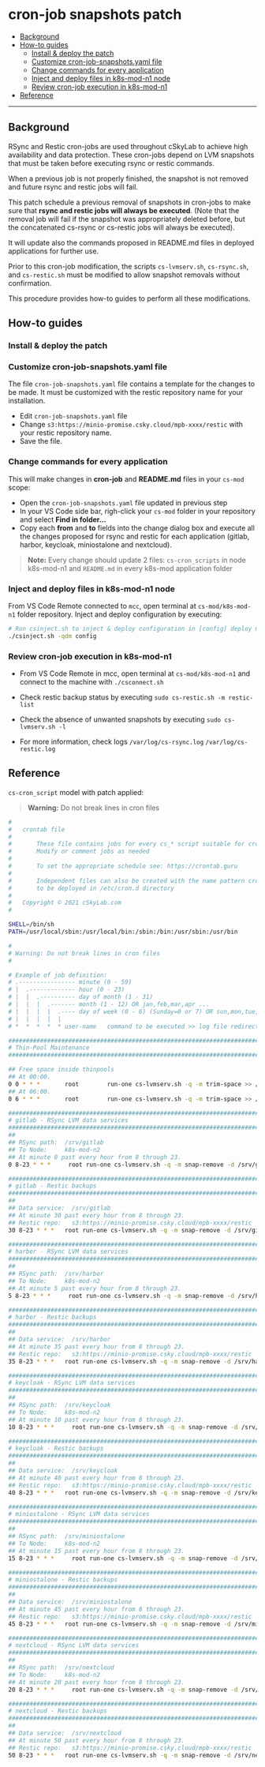 # cron-job snapshots patch <!-- omit in toc -->

- [Background](#background)
- [How-to guides](#how-to-guides)
  - [Install & deploy the patch](#install--deploy-the-patch)
  - [Customize cron-job-snapshots.yaml file](#customize-cron-job-snapshotsyaml-file)
  - [Change commands for every application](#change-commands-for-every-application)
  - [Inject and deploy files in k8s-mod-n1 node](#inject-and-deploy-files-in-k8s-mod-n1-node)
  - [Review cron-job execution in k8s-mod-n1](#review-cron-job-execution-in-k8s-mod-n1)
- [Reference](#reference)

---

## Background

RSync and Restic cron-jobs are used throughout cSkyLab to achieve high availability and data protection. These cron-jobs depend on LVM snapshots that must be taken before executing rsync or restic commands.

When a previous job is not properly finished, the snapshot is not removed and future rsync and restic jobs will fail.

This patch schedule a previous removal of snapshots in cron-jobs to make sure that **rsync and restic jobs will always be executed**. (Note that the removal job will fail if the snapshot was appropriately deleted before, but the concatenated cs-rsync or cs-restic jobs will always be executed).

It will update also the commands proposed in README.md files in deployed applications for further use.

Prior to this cron-job modification, the scripts `cs-lvmserv.sh`, `cs-rsync.sh`, and `cs-restic.sh` must be modified to allow snapshot removals without confirmation.

This procedure provides how-to guides to perform all these modifications.

## How-to guides

### Install & deploy the patch

### Customize cron-job-snapshots.yaml file

The file `cron-job-snapshots.yaml` file contains a template for the changes to be made. It must be customized with the restic repository name for your installation.

- Edit `cron-job-snapshots.yaml` file
- Change `s3:https://minio-promise.csky.cloud/mpb-xxxx/restic` with your restic repository name.
- Save the file.

### Change commands for every application

This will make changes in **cron-job** and **README.md** files in your `cs-mod` scope:

- Open the `cron-job-snapshots.yaml` file updated in previous step
- In your VS Code side bar, righ-click your `cs-mod` folder in your repository and select **Find in folder...**
- Copy each **from** and **to** fields into the change dialog box and execute all the changes proposed for rsync and restic for each application (gitlab, harbor, keycloak, miniostalone and nextcloud).

>**Note:** Every change should update 2 files: `cs-cron_scripts` in node k8s-mod-n1 and `README.md` in every k8s-mod application folder

### Inject and deploy files in k8s-mod-n1 node

From VS Code Remote connected to `mcc`, open  terminal at `cs-mod/k8s-mod-n1` folder repository. Inject and deploy configuration by executing:

```bash
# Run csinject.sh to inject & deploy configuration in [config] deploy mode (default)
./csinject.sh -qdm config
```

### Review cron-job execution in k8s-mod-n1

- From VS Code Remote in mcc, open terminal at `cs-mod/k8s-mod-n1` and connect to the machine with `./csconnect.sh`

- Check restic backup status by executing `sudo cs-restic.sh -m restic-list`
- Check the absence of unwanted snapshots by executing `sudo cs-lvmserv.sh -l`
- For more information, check logs `/var/log/cs-rsync.log` `/var/log/cs-restic.log`

## Reference

`cs-cron_script` model with patch applied:

>**Warning:** Do not break lines in cron files

```bash
#
#   crontab file
#   
#       These file contains jobs for every cs_* script suitable for crontab
#       Modify or comment jobs as needed
#
#       To set the appropriate schedule see: https://crontab.guru
#
#       Independent files can also be created with the name pattern cron-cs_*
#       to be deployed in /etc/cron.d directory
#               
#   Copyright © 2021 cSkyLab.com
#

SHELL=/bin/sh
PATH=/usr/local/sbin:/usr/local/bin:/sbin:/bin:/usr/sbin:/usr/bin

#
# Warning: Do not break lines in cron files
#

# Example of job definition:
# .---------------- minute (0 - 59)
# |  .------------- hour (0 - 23)
# |  |  .---------- day of month (1 - 31)
# |  |  |  .------- month (1 - 12) OR jan,feb,mar,apr ...
# |  |  |  |  .---- day of week (0 - 6) (Sunday=0 or 7) OR sun,mon,tue,wed,thu,fri,sat
# |  |  |  |  |
# *  *  *  *  * user-name   command to be executed >> log file redirection for stderr and stdout

################################################################################
# Thin-Pool Maintenance
################################################################################

## Free space inside thinpools
## At 00:00.
0 0 * * *       root        run-one cs-lvmserv.sh -q -m trim-space >> /var/log/cs-lvmserv.log 2>&1
## At 06:00.
0 6 * * *       root        run-one cs-lvmserv.sh -q -m trim-space >> /var/log/cs-lvmserv.log 2>&1

################################################################################
# gitlab - RSync LVM data services
################################################################################
##
## RSync path:  /srv/gitlab
## To Node:     k8s-mod-n2
## At minute 0 past every hour from 8 through 23.
0 8-23 * * *     root run-one cs-lvmserv.sh -q -m snap-remove -d /srv/gitlab  >> /var/log/cs-rsync.log 2>&1 ; run-one cs-rsync.sh -qm rsync-to -d /srv/gitlab  -t k8s-mod-n2.cskylab.net  >> /var/log/cs-rsync.log 2>&1

################################################################################
# gitlab - Restic backups
################################################################################
##
## Data service:  /srv/gitlab
## At minute 30 past every hour from 8 through 23.
## Restic repo:   s3:https://minio-promise.csky.cloud/mpb-xxxx/restic
30 8-23 * * *   root run-one cs-lvmserv.sh -q -m snap-remove -d /srv/gitlab  >> /var/log/cs-restic.log 2>&1 ; run-one cs-restic.sh -qm restic-bck -d  /srv/gitlab -r s3:https://minio-promise.csky.cloud/mpb-xxxx/restic  -t gitlab  >> /var/log/cs-restic.log 2>&1 && run-one cs-restic.sh -q -m restic-forget -r s3:https://minio-promise.csky.cloud/mpb-xxxx/restic  -t gitlab  -f "--keep-hourly 6 --keep-daily 31 --keep-weekly 5 --keep-monthly 13 --keep-yearly 10" >> /var/log/cs-restic.log 2>&1

################################################################################
# harbor - RSync LVM data services
################################################################################
##
## RSync path:  /srv/harbor
## To Node:     k8s-mod-n2
## At minute 5 past every hour from 8 through 23.
5 8-23 * * *     root run-one cs-lvmserv.sh -q -m snap-remove -d /srv/harbor  >> /var/log/cs-rsync.log 2>&1 ; run-one cs-rsync.sh -qm rsync-to -d /srv/harbor  -t k8s-mod-n2.cskylab.net  >> /var/log/cs-rsync.log 2>&1

################################################################################
# harbor - Restic backups
################################################################################
##
## Data service:  /srv/harbor
## At minute 35 past every hour from 8 through 23.
## Restic repo:   s3:https://minio-promise.csky.cloud/mpb-xxxx/restic
35 8-23 * * *   root run-one cs-lvmserv.sh -q -m snap-remove -d /srv/harbor  >> /var/log/cs-restic.log 2>&1 ; run-one cs-restic.sh -qm restic-bck -d  /srv/harbor -r s3:https://minio-promise.csky.cloud/mpb-xxxx/restic  -t harbor  >> /var/log/cs-restic.log 2>&1 && run-one cs-restic.sh -q -m restic-forget -r s3:https://minio-promise.csky.cloud/mpb-xxxx/restic  -t harbor  -f "--keep-hourly 6 --keep-daily 31 --keep-weekly 5 --keep-monthly 13 --keep-yearly 10" >> /var/log/cs-restic.log 2>&1

################################################################################
# keycloak - RSync LVM data services
################################################################################
##
## RSync path:  /srv/keycloak
## To Node:     k8s-mod-n2
## At minute 10 past every hour from 8 through 23.
10 8-23 * * *     root run-one cs-lvmserv.sh -q -m snap-remove -d /srv/keycloak  >> /var/log/cs-rsync.log 2>&1 ; run-one cs-rsync.sh -qm rsync-to -d /srv/keycloak  -t k8s-mod-n2.cskylab.net  >> /var/log/cs-rsync.log 2>&1

################################################################################
# keycloak - Restic backups
################################################################################
##
## Data service:  /srv/keycloak
## At minute 40 past every hour from 8 through 23.
## Restic repo:   s3:https://minio-promise.csky.cloud/mpb-xxxx/restic
40 8-23 * * *   root run-one cs-lvmserv.sh -q -m snap-remove -d /srv/keycloak  >> /var/log/cs-restic.log 2>&1 ; run-one cs-restic.sh -qm restic-bck -d  /srv/keycloak -r s3:https://minio-promise.csky.cloud/mpb-xxxx/restic  -t keycloak  >> /var/log/cs-restic.log 2>&1 && run-one cs-restic.sh -q -m restic-forget -r s3:https://minio-promise.csky.cloud/mpb-xxxx/restic  -t keycloak  -f "--keep-hourly 6 --keep-daily 31 --keep-weekly 5 --keep-monthly 13 --keep-yearly 10" >> /var/log/cs-restic.log 2>&1

################################################################################
# miniostalone - RSync LVM data services
################################################################################
##
## RSync path:  /srv/miniostalone
## To Node:     k8s-mod-n2
## At minute 15 past every hour from 8 through 23.
15 8-23 * * *     root run-one cs-lvmserv.sh -q -m snap-remove -d /srv/miniostalone  >> /var/log/cs-rsync.log 2>&1 ; run-one cs-rsync.sh -qm rsync-to -d /srv/miniostalone  -t k8s-mod-n2.cskylab.net  >> /var/log/cs-rsync.log 2>&1

################################################################################
# miniostalone - Restic backups
################################################################################
##
## Data service:  /srv/miniostalone
## At minute 45 past every hour from 8 through 23.
## Restic repo:   s3:https://minio-promise.csky.cloud/mpb-xxxx/restic
45 8-23 * * *   root run-one cs-lvmserv.sh -q -m snap-remove -d /srv/miniostalone  >> /var/log/cs-restic.log 2>&1 ; run-one cs-restic.sh -qm restic-bck -d  /srv/miniostalone -r s3:https://minio-promise.csky.cloud/mpb-xxxx/restic  -t miniostalone  >> /var/log/cs-restic.log 2>&1 && run-one cs-restic.sh -q -m restic-forget -r s3:https://minio-promise.csky.cloud/mpb-xxxx/restic  -t miniostalone  -f "--keep-hourly 6 --keep-daily 31 --keep-weekly 5 --keep-monthly 13 --keep-yearly 10" >> /var/log/cs-restic.log 2>&1

################################################################################
# nextcloud - RSync LVM data services
################################################################################
##
## RSync path:  /srv/nextcloud
## To Node:     k8s-mod-n2
## At minute 20 past every hour from 8 through 23.
20 8-23 * * *     root run-one cs-lvmserv.sh -q -m snap-remove -d /srv/nextcloud  >> /var/log/cs-rsync.log 2>&1 ; run-one cs-rsync.sh -qm rsync-to -d /srv/nextcloud  -t k8s-mod-n2.cskylab.net  >> /var/log/cs-rsync.log 2>&1

################################################################################
# nextcloud - Restic backups
################################################################################
##
## Data service:  /srv/nextcloud
## At minute 50 past every hour from 8 through 23.
## Restic repo:   s3:https://minio-promise.csky.cloud/mpb-xxxx/restic
50 8-23 * * *   root run-one cs-lvmserv.sh -q -m snap-remove -d /srv/nextcloud  >> /var/log/cs-restic.log 2>&1 ; run-one cs-restic.sh -qm restic-bck -d  /srv/nextcloud -r s3:https://minio-promise.csky.cloud/mpb-xxxx/restic  -t nextcloud  >> /var/log/cs-restic.log 2>&1 && run-one cs-restic.sh -q -m restic-forget -r s3:https://minio-promise.csky.cloud/mpb-xxxx/restic  -t nextcloud  -f "--keep-hourly 6 --keep-daily 31 --keep-weekly 5 --keep-monthly 13 --keep-yearly 10" >> /var/log/cs-restic.log 2>&1
```

